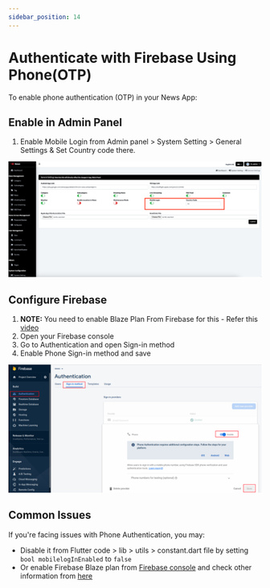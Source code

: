 ```yaml
---
sidebar_position: 14
---
```


# Authenticate with Firebase Using Phone(OTP)

To enable phone authentication (OTP) in your News App:

## Enable in Admin Panel

1. Enable Mobile Login from Admin panel > System Setting > General Settings & Set Country code there.

![Mobile Sign In & Country Code](/images/app/mobileSignIn&CountryCode.png)

## Configure Firebase

1. **NOTE:** You need to enable Blaze Plan From Firebase for this - Refer this [video](https://youtu.be/RuJuBCYjmhc?si=ViacX7vz9ZQH3LOi)
2. Open your Firebase console
3. Go to Authentication and open Sign-in method
4. Enable Phone Sign-in method and save

![Phone Authentication](/images/app/phone.png)

## Common Issues

If you're facing issues with Phone Authentication, you may:

- Disable it from Flutter code > lib > utils > constant.dart file by setting `bool mobilelogInEnabled` to `false`
- Or enable Firebase Blaze plan from [Firebase console](https://console.firebase.google.com) and check other information from [here](https://firebase.google.com/docs/auth/limits?authuser=0#phone-auth)
